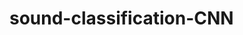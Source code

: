 # sound-classification-CNN
<script src="https://gist.github.com/MarvinChung/62dc6e79eb7cf20118c37e7fa7685486.js"></script>

